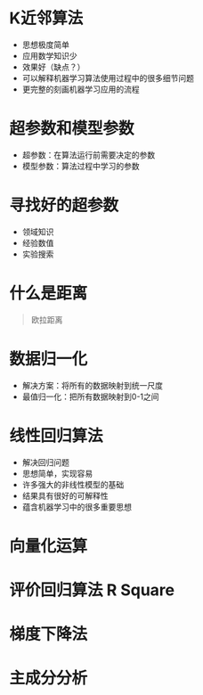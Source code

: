 # K近邻算法

- 思想极度简单
- 应用数学知识少
- 效果好（缺点？）
- 可以解释机器学习算法使用过程中的很多细节问题
- 更完整的刻画机器学习应用的流程

# 超参数和模型参数

- 超参数：在算法运行前需要决定的参数
- 模型参数：算法过程中学习的参数

# 寻找好的超参数

- 领域知识
- 经验数值
- 实验搜索

# 什么是距离
> 欧拉距离

# 数据归一化

- 解决方案：将所有的数据映射到统一尺度
- 最值归一化：把所有数据映射到0-1之间

# 线性回归算法

- 解决回归问题
- 思想简单，实现容易
- 许多强大的非线性模型的基础
- 结果具有很好的可解释性
- 蕴含机器学习中的很多重要思想

# 向量化运算

# 评价回归算法 R Square

# 梯度下降法

# 主成分分析